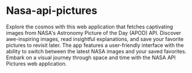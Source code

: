 # Nasa-api-pictures
Explore the cosmos with this web application that fetches captivating images from NASA's Astronomy Picture of the Day (APOD) API. Discover awe-inspiring images, read insightful explanations, and save your favorite pictures to revisit later. The app features a user-friendly interface with the ability to switch between the latest NASA images and your saved favorites. Embark on a visual journey through space and time with the NASA API Pictures web application.
